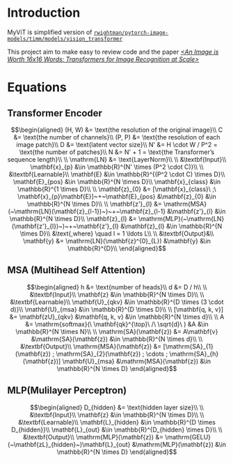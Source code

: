 # Introduction
MyViT is simplified version of [`rwightman/pytorch-image-models/timm/models/vision_transformer`](https://github.com/rwightman/pytorch-image-models/blob/main/timm/models/vision_transformer.py)  

This project aim to make easy to review code and the paper [*<An Image is Worth 16x16 Words: Transformers for Image Recognition at Scale>*](https://arxiv.org/pdf/2010.11929.pdf)

# Equations

## Transformer Encoder

$$\begin{aligned}
(H, W) &= \text{the resolution of the original image}\\
C &= \text{the number of channels}\\
(P, P) &= \text{the resolution of each image patch}\\
D &= \text{latent vector size}\\
N' &= H \cdot W / P^2 = \text{the number of patches}\\
N &= N' + 1 = \text{the Transformer’s sequence length}\\
\\
\mathrm{LN} &= \text{LayerNorm}\\
\\
&\textbf{Input}\\
\mathbf{x}_{p} &\in \mathbb{R}^{N' \times (P^2 \cdot C)}\\
\\
&\textbf{Learnable}\\
\mathbf{E} &\in \mathbb{R}^{(P^2 \cdot C) \times D}\\
\mathbf{E}_{pos} &\in \mathbb{R}^{N \times D}\\
\mathbf{x}_{class} &\in \mathbb{R}^{1 \times D}\\
\\
\mathbf{z}_{0} &= [\mathbf{x}_{class}\ ;\ \mathbf{x}_{p}\mathbf{E}]~+~\mathbf{E}_{pos} &\mathbf{z}_{0} &\in \mathbb{R}^{N \times D}\\
\\
\mathbf{z'}_{l} &= \mathrm{MSA}(~\mathrm{LN}(\mathbf{z}_{l-1})~)~+~\mathbf{z}_{l-1} &\mathbf{z'}_{l} &\in \mathbb{R}^{N \times D}\\
\mathbf{z}_{l} &= \mathrm{MLP}(~\mathrm{LN}(\mathbf{z'}_{l})~)~+~\mathbf{z'}_{l} &\mathbf{z}_{l} &\in \mathbb{R}^{N \times D}\\
&\text{,where} \quad l = 1 \ldots L\\
\\
&\textbf{Output}&\\
\mathbf{y} &= \mathrm{LN}(\mathbf{z}^{0}_{L}) &\mathbf{y} &\in \mathbb{R}^{D}\\
\end{aligned}$$

## MSA (Multihead Self Attention)

$$\begin{aligned}
h &= \text{number of heads}\\
d &= D / h\\
\\
&\textbf{Input}\\
\mathbf{z} &\in \mathbb{R}^{N \times D}\\
\\
&\textbf{Learnable}\\
\mathbf{U}_{qkv} &\in \mathbb{R}^{D \times (3 \cdot d)}\\
\mathbf{U}_{msa} &\in \mathbb{R}^{D \times D}\\
\\
[\mathbf{q, k, v}] &= \mathbf{zU}_{qkv} &\mathbf{q, k, v} &\in \mathbb{R}^{N \times d}\\
\\
A &= \mathrm{softmax}(\ \mathbf{qk}^{\top}\ /\ \sqrt{d}\ ) &A &\in \mathbb{R}^{N \times N}\\
\\
\mathrm{SA}(\mathbf{z}) &= A\mathbf{v} &\mathrm{SA}(\mathbf{z}) &\in \mathbb{R}^{N \times d}\\
\\
&\textbf{Output}\\
\mathrm{MSA}(\mathbf{z}) &= [\mathrm{SA}_{1}(\mathbf{z}) ; \mathrm{SA}_{2}(\mathbf{z}) ; \cdots ; \mathrm{SA}_{h}(\mathbf{z})] \mathbf{U}_{msa} &\mathrm{MSA}(\mathbf{z}) &\in \mathbb{R}^{N \times D}
\end{aligned}$$

## MLP(Mulilayer Perceptron)
$$\begin{aligned}
D_{hidden} &= \text{hidden layer size}\\
\\
&\textbf{Input}\\
\mathbf{z} &\in \mathbb{R}^{N \times D}\\
\\
&\textbf{Learnable}\\
\mathbf{L}_{hidden} &\in \mathbb{R}^{D \times D_{hidden}}\\
\mathbf{L}_{out} &\in \mathbb{R}^{D_{hidden} \times D}\\
\\
&\textbf{Output}\\
\mathrm{MLP}(\mathbf{z}) &= \mathrm{GELU}(~\mathbf{zL}_{hidden}~)\mathbf{L}_{out}  &\mathrm{MLP}(\mathbf{z}) &\in \mathbb{R}^{N \times D}
\end{aligned}$$